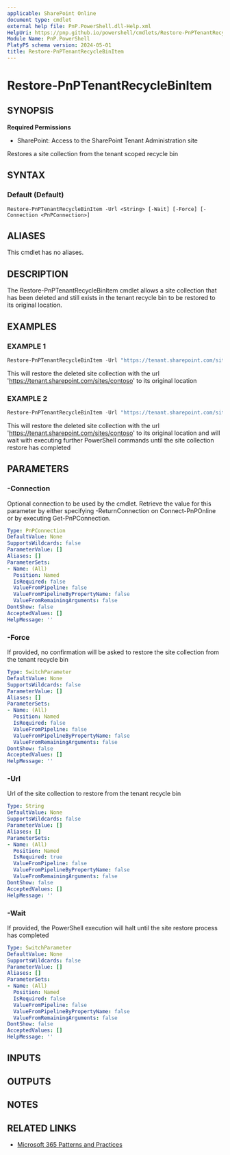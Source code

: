 ```yaml
---
applicable: SharePoint Online
document type: cmdlet
external help file: PnP.PowerShell.dll-Help.xml
HelpUri: https://pnp.github.io/powershell/cmdlets/Restore-PnPTenantRecycleBinItem.html
Module Name: PnP.PowerShell
PlatyPS schema version: 2024-05-01
title: Restore-PnPTenantRecycleBinItem
---
```


# Restore-PnPTenantRecycleBinItem

## SYNOPSIS

**Required Permissions**

* SharePoint: Access to the SharePoint Tenant Administration site

Restores a site collection from the tenant scoped recycle bin

## SYNTAX

### Default (Default)

```
Restore-PnPTenantRecycleBinItem -Url <String> [-Wait] [-Force] [-Connection <PnPConnection>]
```

## ALIASES

This cmdlet has no aliases.

## DESCRIPTION

The Restore-PnPTenantRecycleBinItem cmdlet allows a site collection that has been deleted and still exists in the tenant recycle bin to be restored to its original location.

## EXAMPLES

### EXAMPLE 1

```powershell
Restore-PnPTenantRecycleBinItem -Url "https://tenant.sharepoint.com/sites/contoso"
```

This will restore the deleted site collection with the url 'https://tenant.sharepoint.com/sites/contoso' to its original location

### EXAMPLE 2

```powershell
Restore-PnPTenantRecycleBinItem -Url "https://tenant.sharepoint.com/sites/contoso" -Wait
```

This will restore the deleted site collection with the url 'https://tenant.sharepoint.com/sites/contoso' to its original location and will wait with executing further PowerShell commands until the site collection restore has completed

## PARAMETERS

### -Connection

Optional connection to be used by the cmdlet. Retrieve the value for this parameter by either specifying -ReturnConnection on Connect-PnPOnline or by executing Get-PnPConnection.

```yaml
Type: PnPConnection
DefaultValue: None
SupportsWildcards: false
ParameterValue: []
Aliases: []
ParameterSets:
- Name: (All)
  Position: Named
  IsRequired: false
  ValueFromPipeline: false
  ValueFromPipelineByPropertyName: false
  ValueFromRemainingArguments: false
DontShow: false
AcceptedValues: []
HelpMessage: ''
```

### -Force

If provided, no confirmation will be asked to restore the site collection from the tenant recycle bin

```yaml
Type: SwitchParameter
DefaultValue: None
SupportsWildcards: false
ParameterValue: []
Aliases: []
ParameterSets:
- Name: (All)
  Position: Named
  IsRequired: false
  ValueFromPipeline: false
  ValueFromPipelineByPropertyName: false
  ValueFromRemainingArguments: false
DontShow: false
AcceptedValues: []
HelpMessage: ''
```

### -Url

Url of the site collection to restore from the tenant recycle bin

```yaml
Type: String
DefaultValue: None
SupportsWildcards: false
ParameterValue: []
Aliases: []
ParameterSets:
- Name: (All)
  Position: Named
  IsRequired: true
  ValueFromPipeline: false
  ValueFromPipelineByPropertyName: false
  ValueFromRemainingArguments: false
DontShow: false
AcceptedValues: []
HelpMessage: ''
```

### -Wait

If provided, the PowerShell execution will halt until the site restore process has completed

```yaml
Type: SwitchParameter
DefaultValue: None
SupportsWildcards: false
ParameterValue: []
Aliases: []
ParameterSets:
- Name: (All)
  Position: Named
  IsRequired: false
  ValueFromPipeline: false
  ValueFromPipelineByPropertyName: false
  ValueFromRemainingArguments: false
DontShow: false
AcceptedValues: []
HelpMessage: ''
```

## INPUTS

## OUTPUTS

## NOTES

## RELATED LINKS

- [Microsoft 365 Patterns and Practices](https://aka.ms/m365pnp)
